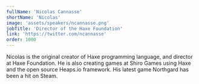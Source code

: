 ```yaml
---
fullName: 'Nicolas Cannasse'
shortName: 'Nicolas'
image: 'assets/speakers/ncannasse.png'
jobTitle: 'Director of the Haxe Foundation'
link: 'https://twitter.com/ncannasse'
order: 1000
---
```


Nicolas is the original creator of Haxe programming language, and director at Haxe Foundation. He is also creating games at Shiro Games using Haxe and the open source Heaps.io framework. His latest game Northgard has been a hit on Steam.